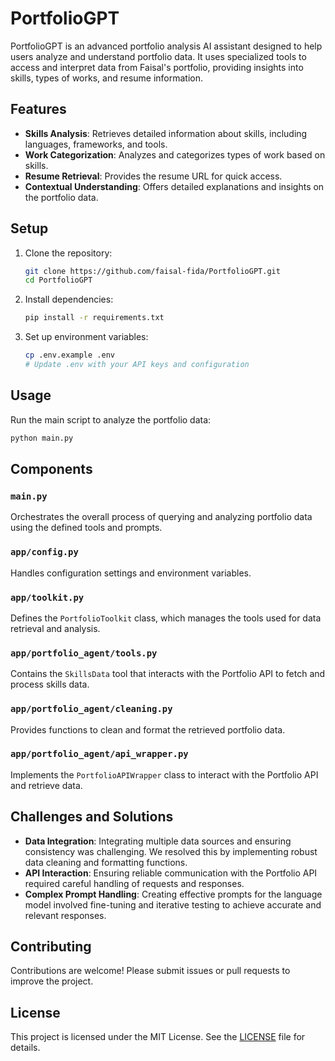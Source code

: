 # PortfolioGPT

PortfolioGPT is an advanced portfolio analysis AI assistant designed to help users analyze and understand portfolio data. It uses specialized tools to access and interpret data from Faisal's portfolio, providing insights into skills, types of works, and resume information.

## Features

- **Skills Analysis**: Retrieves detailed information about skills, including languages, frameworks, and tools.
- **Work Categorization**: Analyzes and categorizes types of work based on skills.
- **Resume Retrieval**: Provides the resume URL for quick access.
- **Contextual Understanding**: Offers detailed explanations and insights on the portfolio data.

## Setup

1. Clone the repository:
   ```sh
   git clone https://github.com/faisal-fida/PortfolioGPT.git
   cd PortfolioGPT
   ```

2. Install dependencies:
   ```sh
   pip install -r requirements.txt
   ```

3. Set up environment variables:
   ```sh
   cp .env.example .env
   # Update .env with your API keys and configuration
   ```

## Usage

Run the main script to analyze the portfolio data:
```sh
python main.py
```

## Components

### `main.py`
Orchestrates the overall process of querying and analyzing portfolio data using the defined tools and prompts.

### `app/config.py`
Handles configuration settings and environment variables.

### `app/toolkit.py`
Defines the `PortfolioToolkit` class, which manages the tools used for data retrieval and analysis.

### `app/portfolio_agent/tools.py`
Contains the `SkillsData` tool that interacts with the Portfolio API to fetch and process skills data.

### `app/portfolio_agent/cleaning.py`
Provides functions to clean and format the retrieved portfolio data.

### `app/portfolio_agent/api_wrapper.py`
Implements the `PortfolioAPIWrapper` class to interact with the Portfolio API and retrieve data.

## Challenges and Solutions

- **Data Integration**: Integrating multiple data sources and ensuring consistency was challenging. We resolved this by implementing robust data cleaning and formatting functions.
- **API Interaction**: Ensuring reliable communication with the Portfolio API required careful handling of requests and responses.
- **Complex Prompt Handling**: Creating effective prompts for the language model involved fine-tuning and iterative testing to achieve accurate and relevant responses.

## Contributing

Contributions are welcome! Please submit issues or pull requests to improve the project.

## License

This project is licensed under the MIT License. See the [LICENSE](LICENSE) file for details.
